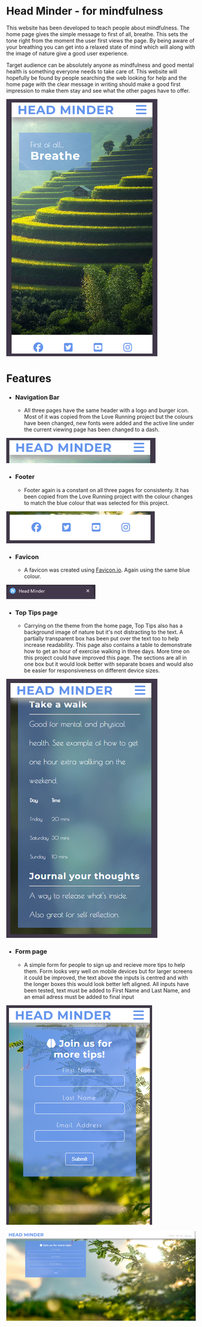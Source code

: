 # Head Minder - for mindfulness

This website has been developed to teach people about mindfulness. The home page gives the simple message to first of all, breathe. This sets the tone right from the moment the user first views the page. By being aware of your breathing you can get into a relaxed state of mind which will along with the image of nature give a good user experience.

Target audience can be absolutely anyone as mindfulness and good mental health is something everyone needs to take care of. This website will hopefully be found by people searching the web looking for help and the home page with the clear message in writing should make a good first impression to make them stay and see what the other pages have to offer.

![Screenshot of home page](assets/images/home.png)

# Features

- ### Navigation Bar
    - All three pages have the same header with a logo and burger icon. Most of it was copied from the Love Running project but the colours have been changed, new fonts were added and the active line under the current viewing page has been changed to a dash.

![Screenshot of header](assets/images/header.png)

- ### Footer
    - Footer again is a constant on all three pages for consistenty. It has been copied from the Love Running project with the colour changes to match the blue colour that was selected for this project.

![Screenshot of footer](assets/images/footer.png)

- ### Favicon
    - A favicon was created using [Favicon.io](https://favicon.io/). Again using the same blue colour.

![Screenshot of favicon in tab](assets/images/icon.png)

- ### Top Tips page
    - Carrying on the theme from the home page, Top Tips also has a background image of nature but it's not distracting to the text. A partially transparent box has been put over the text too to help increase readability. This page also contains a table to demonstrate how to get an hour of exercise walking in three days. More time on this project could have improved this page. The sections are all in one box but it would look better with separate boxes and would also be easier for responsiveness on different device sizes.

![Screenshot of favicon in tab](assets/images/tips.png)

- ### Form page
    - A simple form for people to sign up and recieve more tips to help them. Form looks very well on mobile devices but for larger screens it could be improved, the text above the inputs is centred and with the longer boxes this would look better left aligned. All inputs have been tested, text must be added to First Name and Last Name, and an email adress must be added to final input

![Screenshot of favicon in tab](assets/images/form.png)

![Screenshot of favicon in tab](assets/images/large-screen.png)